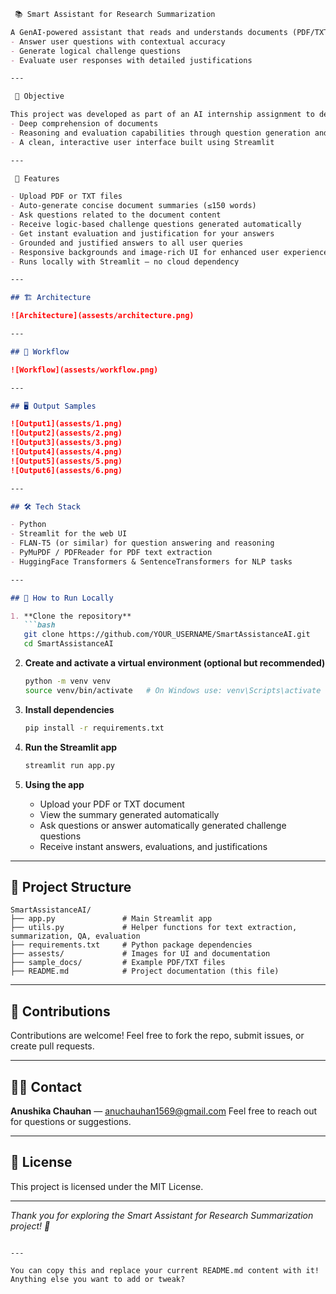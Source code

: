 

````markdown
 📚 Smart Assistant for Research Summarization

A GenAI-powered assistant that reads and understands documents (PDF/TXT) to:
- Answer user questions with contextual accuracy
- Generate logical challenge questions
- Evaluate user responses with detailed justifications

---

 🧠 Objective

This project was developed as part of an AI internship assignment to demonstrate:
- Deep comprehension of documents
- Reasoning and evaluation capabilities through question generation and answer analysis
- A clean, interactive user interface built using Streamlit

---

 🚀 Features

- Upload PDF or TXT files  
- Auto-generate concise document summaries (≤150 words)  
- Ask questions related to the document content  
- Receive logic-based challenge questions generated automatically  
- Get instant evaluation and justification for your answers  
- Grounded and justified answers to all user queries  
- Responsive backgrounds and image-rich UI for enhanced user experience  
- Runs locally with Streamlit — no cloud dependency

---

## 🏗️ Architecture

![Architecture](assests/architecture.png)

---

## 🔁 Workflow

![Workflow](assests/workflow.png)

---

## 🖥️ Output Samples

![Output1](assests/1.png)  
![Output2](assests/2.png)  
![Output3](assests/3.png)  
![Output4](assests/4.png)  
![Output5](assests/5.png)  
![Output6](assests/6.png)  

---

## 🛠️ Tech Stack

- Python  
- Streamlit for the web UI  
- FLAN-T5 (or similar) for question answering and reasoning  
- PyMuPDF / PDFReader for PDF text extraction  
- HuggingFace Transformers & SentenceTransformers for NLP tasks  

---

## 📂 How to Run Locally

1. **Clone the repository**
   ```bash
   git clone https://github.com/YOUR_USERNAME/SmartAssistanceAI.git
   cd SmartAssistanceAI
````

2. **Create and activate a virtual environment (optional but recommended)**

   ```bash
   python -m venv venv
   source venv/bin/activate   # On Windows use: venv\Scripts\activate
   ```

3. **Install dependencies**

   ```bash
   pip install -r requirements.txt
   ```

4. **Run the Streamlit app**

   ```bash
   streamlit run app.py
   ```

5. **Using the app**

   * Upload your PDF or TXT document
   * View the summary generated automatically
   * Ask questions or answer automatically generated challenge questions
   * Receive instant answers, evaluations, and justifications

---

## 🧩 Project Structure

```
SmartAssistanceAI/
├── app.py               # Main Streamlit app
├── utils.py             # Helper functions for text extraction, summarization, QA, evaluation
├── requirements.txt     # Python package dependencies
├── assests/             # Images for UI and documentation
├── sample_docs/         # Example PDF/TXT files
├── README.md            # Project documentation (this file)
```

---

## 🤝 Contributions

Contributions are welcome! Feel free to fork the repo, submit issues, or create pull requests.

---

## 🙋‍♀️ Contact

**Anushika Chauhan** — [anuchauhan1569@gmail.com](mailto:anuchauhan1569@gmail.com)
Feel free to reach out for questions or suggestions.

---

## 📜 License

This project is licensed under the MIT License.

---

*Thank you for exploring the Smart Assistant for Research Summarization project! 🚀*

```

---

You can copy this and replace your current README.md content with it!  
Anything else you want to add or tweak?
```
